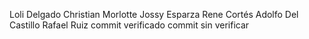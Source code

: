Loli Delgado
Christian Morlotte
Jossy Esparza
Rene Cortés
Adolfo Del Castillo
Rafael Ruiz
commit verificado
commit sin verificar